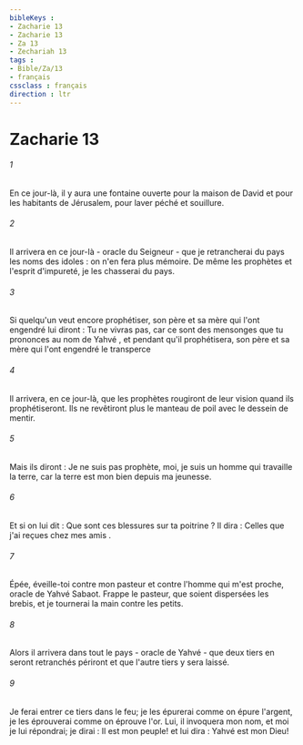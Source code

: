 ```yaml
---
bibleKeys : 
- Zacharie 13
- Zacharie 13
- Za 13
- Zechariah 13
tags : 
- Bible/Za/13
- français
cssclass : français
direction : ltr
---
```


# Zacharie 13

###### 1
En ce jour-là, il y aura une fontaine ouverte pour la maison de David et pour les habitants de Jérusalem, pour laver péché et souillure. 
###### 2
Il arrivera en ce jour-là - oracle du Seigneur - que je retrancherai du pays les noms des idoles : on n'en fera plus mémoire. De même les prophètes et l'esprit d'impureté, je les chasserai du pays. 
###### 3
Si quelqu'un veut encore prophétiser, son père et sa mère qui l'ont engendré lui diront : Tu ne vivras pas, car ce sont des mensonges que tu prononces au nom de Yahvé , et pendant qu'il prophétisera, son père et sa mère qui l'ont engendré le transperce
###### 4
Il arrivera, en ce jour-là, que les prophètes rougiront de leur vision quand ils prophétiseront. Ils ne revêtiront plus le manteau de poil avec le dessein de mentir. 
###### 5
Mais ils diront : Je ne suis pas prophète, moi, je suis un homme qui travaille la terre, car la terre est mon bien depuis ma jeunesse. 
###### 6
Et si on lui dit : Que sont ces blessures sur ta poitrine ? Il dira : Celles que j'ai reçues chez mes amis . 
###### 7
Épée, éveille-toi contre mon pasteur et contre l'homme qui m'est proche, oracle de Yahvé Sabaot. Frappe le pasteur, que soient dispersées les brebis, et je tournerai la main contre les petits. 
###### 8
Alors il arrivera dans tout le pays - oracle de Yahvé - que deux tiers en seront retranchés périront et que l'autre tiers y sera laissé. 
###### 9
Je ferai entrer ce tiers dans le feu; je les épurerai comme on épure l'argent, je les éprouverai comme on éprouve l'or. Lui, il invoquera mon nom, et moi je lui répondrai; je dirai : Il est mon peuple! et lui dira : Yahvé est mon Dieu! 
